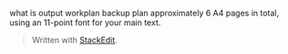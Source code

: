 
what is output
workplan
backup plan
approximately 6 A4 pages in total, using an 11-point font for your main text.



> Written with [StackEdit](https://stackedit.io/).
<!--stackedit_data:
eyJoaXN0b3J5IjpbLTEzMzgyNDkxNTRdfQ==
-->